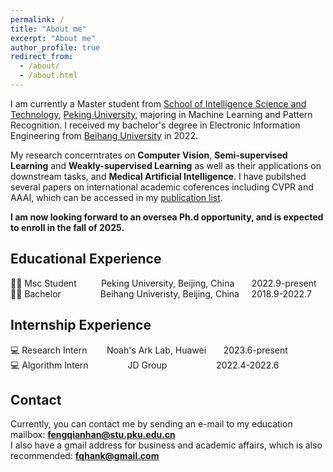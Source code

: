 ```yaml
---
permalink: /
title: "About me"
excerpt: "About me"
author_profile: true
redirect_from: 
  - /about/
  - /about.html
---
```


I am currently a Master student from [School of Intelligence Science and Technology](https://sai.pku.edu.cn/), [Peking University](https://www.pku.edu.cn/), majoring in Machine Learning and Pattern Recognition. I received my bachelor's degree in Electronic Information Engineering from [Beihang University](https://www.buaa.edu.cn/) in 2022.  

My research concerntrates on **Computer Vision**, **Semi-supervised Learning** and **Weakly-supervised Learning** as well as their applications on downstream tasks, and **Medical Artificial Intelligence**. I have pubilshed several papers on international academic coferences including CVPR and AAAI, which can be accessed in my [publication list](https://fqhank.github.io/fengqianhan.github.io//publications/).  

**I am now looking forward to an oversea Ph.d opportunity, and is expected to enroll in the fall of 2025.**

## Educational Experience
👨‍🎓 Msc Student &nbsp;&nbsp;&nbsp;&nbsp;&nbsp;&nbsp;&nbsp;&nbsp; Peking University, Beijing, China &nbsp;&nbsp;&nbsp;&nbsp;&nbsp; 2022.9-present  
👨‍🎓 Bachelor &nbsp;&nbsp;&nbsp;&nbsp;&nbsp;&nbsp; &nbsp;&nbsp;&nbsp;&nbsp;&nbsp;&nbsp;&nbsp; Beihang Univeristy, Beijing, China &nbsp;&nbsp;&nbsp; 2018.9-2022.7

## Internship Experience
💻 Research Intern &nbsp;&nbsp;&nbsp;&nbsp;&nbsp;&nbsp; Noah's Ark Lab, Huawei &nbsp;&nbsp;&nbsp;&nbsp;&nbsp; 2023.6-present  
💻 Algorithm Intern &nbsp;&nbsp;&nbsp;&nbsp;&nbsp;&nbsp;&nbsp;&nbsp;&nbsp;&nbsp;&nbsp;&nbsp;&nbsp;&nbsp; JD Group &nbsp;&nbsp;&nbsp;&nbsp;&nbsp;&nbsp;&nbsp;&nbsp;&nbsp;&nbsp;&nbsp;&nbsp;&nbsp;&nbsp;&nbsp;&nbsp;&nbsp;&nbsp; 2022.4-2022.6

## Contact  
Currently, you can contact me by sending an e-mail to my education mailbox: **fengqianhan@stu.pku.edu.cn**  
I also have a gmail address for business and academic affairs, which is also recommended: **fqhank@gmail.com**
